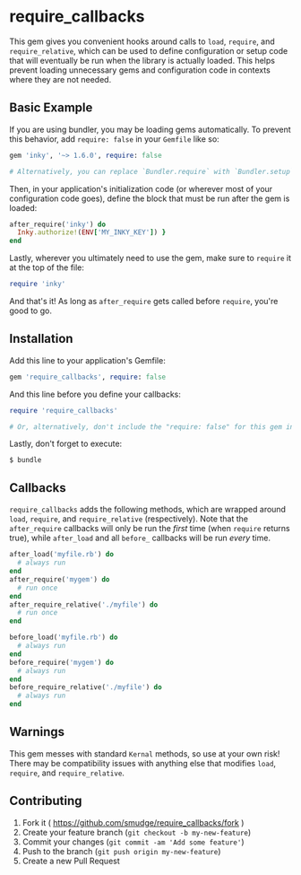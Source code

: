 # require_callbacks

This gem gives you convenient hooks around calls to `load`, `require`, and `require_relative`,
which can be used to define configuration or setup code that will eventually be run when the
library is actually loaded. This helps prevent loading unnecessary gems and configuration code in
contexts where they are not needed.

## Basic Example

If you are using bundler, you may be loading gems automatically. To prevent this behavior,
add `require: false` in your `Gemfile` like so:

```ruby
gem 'inky', '~> 1.6.0', require: false

# Alternatively, you can replace `Bundler.require` with `Bundler.setup`
```

Then, in your application's initialization code (or wherever most of your configuration code goes),
define the block that must be run after the gem is loaded:

```ruby
after_require('inky') do
  Inky.authorize!(ENV['MY_INKY_KEY']) }
end
```

Lastly, wherever you ultimately need to use the gem, make sure to `require` it at the top of the
file:

```ruby
require 'inky'
```

And that's it! As long as `after_require` gets called before `require`, you're good to go.

## Installation

Add this line to your application's Gemfile:

```ruby
gem 'require_callbacks', require: false
```

And this line before you define your callbacks:
```ruby
require 'require_callbacks'

# Or, alternatively, don't include the "require: false" for this gem in your Gemfile ;-)
```

Lastly, don't forget to execute:

    $ bundle

## Callbacks

`require_callbacks` adds the following methods, which are wrapped around `load`, `require`, and
`require_relative` (respectively). Note that the `after_require` callbacks will only be run the
*first* time (when `require` returns true), while `after_load` and all `before_` callbacks will
be run *every* time.

```ruby
after_load('myfile.rb') do
  # always run
end
after_require('mygem') do
  # run once
end
after_require_relative('./myfile') do
  # run once
end

before_load('myfile.rb') do
  # always run
end
before_require('mygem') do
  # always run
end
before_require_relative('./myfile') do
  # always run
end
```

## Warnings

This gem messes with standard `Kernal` methods, so use at your own risk! There may be compatibility
issues with anything else that modifies `load`, `require`, and `require_relative`.

## Contributing

1. Fork it ( https://github.com/smudge/require_callbacks/fork )
2. Create your feature branch (`git checkout -b my-new-feature`)
3. Commit your changes (`git commit -am 'Add some feature'`)
4. Push to the branch (`git push origin my-new-feature`)
5. Create a new Pull Request

